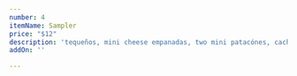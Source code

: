 ```yaml
---
number: 4
itemName: Sampler
price: "$12"
description: 'tequeños, mini cheese empanadas, two mini patacónes, cachapita '
addOn: ''

---
```

